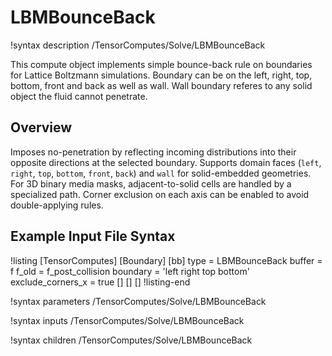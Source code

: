 # LBMBounceBack

!syntax description /TensorComputes/Solve/LBMBounceBack

This compute object implements simple bounce-back rule on boundaries for Lattice Boltzmann simulations. Boundary can be on the left, right, top, bottom, front and back as well as wall. Wall boundary referes to any solid object the fluid cannot penetrate.

## Overview

Imposes no-penetration by reflecting incoming distributions into their opposite directions at the
selected boundary. Supports domain faces (`left`, `right`, `top`, `bottom`, `front`, `back`) and
`wall` for solid-embedded geometries. For 3D binary media masks, adjacent-to-solid cells are handled
by a specialized path. Corner exclusion on each axis can be enabled to avoid double-applying rules.

## Example Input File Syntax

!listing
[TensorComputes]
  [Boundary]
    [bb]
      type = LBMBounceBack
      buffer = f
      f_old = f_post_collision
      boundary = 'left right top bottom'
      exclude_corners_x = true
    []
  []
[]
!listing-end

!syntax parameters /TensorComputes/Solve/LBMBounceBack

!syntax inputs /TensorComputes/Solve/LBMBounceBack

!syntax children /TensorComputes/Solve/LBMBounceBack
